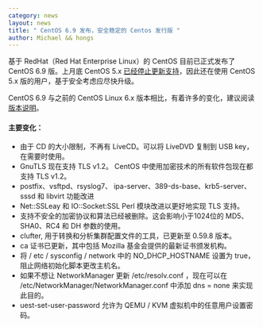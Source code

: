 ```yaml
---
category: news
layout: news
title: " CentOS 6.9 发布，安全稳定的 Centos 发行版 "
author: Michael && hongs
---
```


基于 RedHat（Red Hat Enterprise Linux）的 CentOS 目前已正式发布了CentOS 6.9 版。上月底 CentOS 5.x [已经停止更新支持](https://en.wikipedia.org/wiki/CentOS)，因此还在使用 CentOS 5.x 版的用户，基于安全考虑应尽快升级。

CentOS 6.9 与之前的 CentOS Linux 6.x 版本相比，有着许多的变化，建议阅读[版本说明](https://wiki.centos.org/zh/Manuals/ReleaseNotes/CentOS6.9)。

#### 主要变化：

- 由于 CD 的大小限制，不再有 LiveCD。可以将 LiveDVD 复制到 USB key，在需要时使用。
- GnuTLS 现在支持 TLS v1.2。 CentOS 中使用加密技术的所有软件包现在都支持 TLS v1.2。
- postfix、vsftpd、rsyslog7、 ipa-server、389-ds-base、krb5-server、sssd 和 libvirt 功能改进
- Net::SSLeay 和 IO::Socket:SSL Perl 模块改进以更好地实现 TLS 支持。
- 支持不安全的加密协议和算法已经被删除。这会影响小于1024位的 MD5、SHA0、RC4 和 DH 参数的使用。
- clufter, 用于转换和分析集群配置文件的工具，已更新至 0.59.8 版本。
- ca 证书已更新，其中包括 Mozilla 基金会提供的最新证书颁发机构。
- 将 / etc / sysconfig / network 中的 NO_DHCP_HOSTNAME 设置为 true，阻止网络初始化脚本更改主机名。
- 如果不想让 NetworkManager 更新 /etc/resolv.conf ，现在可以在 /etc/NetworkManager/NetworkManager.conf 中添加 dns = none 来实现此目的。
- uest-set-user-password 允许为 QEMU / KVM 虚拟机中的任意用户设置密码。



